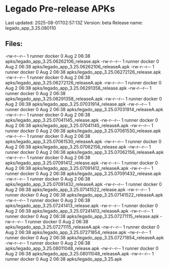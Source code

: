 # Legado Pre-release APKs
Last updated: 2025-08-01T02:57:13Z
Version: beta
Release name: legado_app_3.25.080110
## Files:
-rw-r--r-- 1 runner docker 0 Aug  2 06:38 apks/legado_app_3.25.06262106_release.apk
-rw-r--r-- 1 runner docker 0 Aug  2 06:38 apks/legado_app_3.25.06262106_releaseA.apk
-rw-r--r-- 1 runner docker 0 Aug  2 06:38 apks/legado_app_3.25.06272126_release.apk
-rw-r--r-- 1 runner docker 0 Aug  2 06:38 apks/legado_app_3.25.06272126_releaseA.apk
-rw-r--r-- 1 runner docker 0 Aug  2 06:38 apks/legado_app_3.25.06291358_release.apk
-rw-r--r-- 1 runner docker 0 Aug  2 06:38 apks/legado_app_3.25.06291358_releaseA.apk
-rw-r--r-- 1 runner docker 0 Aug  2 06:38 apks/legado_app_3.25.07031914_release.apk
-rw-r--r-- 1 runner docker 0 Aug  2 06:38 apks/legado_app_3.25.07031914_releaseA.apk
-rw-r--r-- 1 runner docker 0 Aug  2 06:38 apks/legado_app_3.25.07041145_release.apk
-rw-r--r-- 1 runner docker 0 Aug  2 06:38 apks/legado_app_3.25.07041145_releaseA.apk
-rw-r--r-- 1 runner docker 0 Aug  2 06:38 apks/legado_app_3.25.07061530_release.apk
-rw-r--r-- 1 runner docker 0 Aug  2 06:38 apks/legado_app_3.25.07061530_releaseA.apk
-rw-r--r-- 1 runner docker 0 Aug  2 06:38 apks/legado_app_3.25.07062156_release.apk
-rw-r--r-- 1 runner docker 0 Aug  2 06:38 apks/legado_app_3.25.07062156_releaseA.apk
-rw-r--r-- 1 runner docker 0 Aug  2 06:38 apks/legado_app_3.25.07091412_release.apk
-rw-r--r-- 1 runner docker 0 Aug  2 06:38 apks/legado_app_3.25.07091412_releaseA.apk
-rw-r--r-- 1 runner docker 0 Aug  2 06:38 apks/legado_app_3.25.07091432_release.apk
-rw-r--r-- 1 runner docker 0 Aug  2 06:38 apks/legado_app_3.25.07091432_releaseA.apk
-rw-r--r-- 1 runner docker 0 Aug  2 06:38 apks/legado_app_3.25.07141522_release.apk
-rw-r--r-- 1 runner docker 0 Aug  2 06:38 apks/legado_app_3.25.07141522_releaseA.apk
-rw-r--r-- 1 runner docker 0 Aug  2 06:38 apks/legado_app_3.25.07241413_release.apk
-rw-r--r-- 1 runner docker 0 Aug  2 06:38 apks/legado_app_3.25.07241413_releaseA.apk
-rw-r--r-- 1 runner docker 0 Aug  2 06:38 apks/legado_app_3.25.07271115_release.apk
-rw-r--r-- 1 runner docker 0 Aug  2 06:38 apks/legado_app_3.25.07271115_releaseA.apk
-rw-r--r-- 1 runner docker 0 Aug  2 06:38 apks/legado_app_3.25.07271854_release.apk
-rw-r--r-- 1 runner docker 0 Aug  2 06:38 apks/legado_app_3.25.07271854_releaseA.apk
-rw-r--r-- 1 runner docker 0 Aug  2 06:38 apks/legado_app_3.25.08011048_release.apk
-rw-r--r-- 1 runner docker 0 Aug  2 06:38 apks/legado_app_3.25.08011048_releaseA.apk
-rw-r--r-- 1 runner docker 0 Aug  2 06:38 apks/legado_app_3.25.apk
